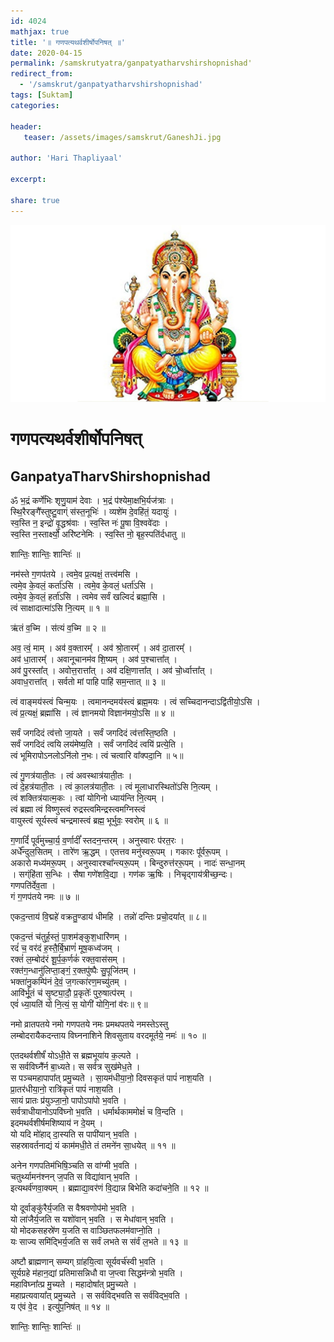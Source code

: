 ```yaml
---    
id: 4024    
mathjax: true    
title: '॥ गणपत्यथर्वशीर्षोपनिषत् ॥'    
date: 2020-04-15    
permalink: /samskrutyatra/ganpatyatharvshirshopnishad'
redirect_from: 
  - '/samskrut/ganpatyatharvshirshopnishad'
tags: [Suktam]    
categories:    
    
header:    
   teaser: /assets/images/samskrut/GaneshJi.jpg    
    
author: 'Hari Thapliyaal'    
    
excerpt:    
    
share: true    
---    
```

    
![](/assets/images/samskrut/GaneshJi.jpg)    
    
# गणपत्यथर्वशीर्षोपनिषत्    
## GanpatyaTharvShirshopnishad    
    
        
ॐ भ॒द्रं कर्णे॑भिः श‍ृणु॒याम॑ देवाः । भ॒द्रं प॑श्येमा॒क्षभि॒र्यज॑त्राः ।    
स्थि॒रैरङ्गै᳚स्तुष्टु॒वाग्ं स॑स्त॒नूभिः॑ । व्यशे॑म दे॒वहि॑तं॒ यदायुः॑ ।    
स्व॒स्ति न॒ इन्द्रो॑ वृ॒द्धश्र॑वाः । स्व॒स्ति नः॑ पू॒षा वि॒श्ववे॑दाः ।    
स्व॒स्ति न॒स्तार्क्ष्यो॒ अरि॑ष्टनेमिः । स्व॒स्ति नो॒ बृह॒स्पति॑र्दधातु ॥    
        
 शान्तिः॒ शान्तिः॒ शान्तिः॑ ॥    
    
        
 नम॑स्ते ग॒णप॑तये । त्वमे॒व प्र॒त्यक्षं॒ तत्त्व॑मसि ।    
त्वमे॒व के॒वलं॒ कर्ता॑ऽसि । त्वमे॒व के॒वलं॒ धर्ता॑ऽसि ।    
त्वमे॒व के॒वलं॒ हर्ता॑ऽसि । त्वमेव सर्वं खल्विदं॑ ब्रह्मा॒सि ।    
त्वं साक्षादात्मा॑ऽसि नि॒त्यम् ॥ १ ॥    
    
ऋ॑तं व॒च्मि । स॑त्यं व॒च्मि ॥ २ ॥    
    
अव॒ त्वं॒ माम् । अव॑ व॒क्तारम्᳚ । अव॑ श्रो॒तारम्᳚ । अव॑ दा॒तारम्᳚ ।    
अव॑ धा॒तारम्᳚ । अवानूचानम॑व शि॒ष्यम् । अव॑ प॒श्चात्ता᳚त् ।    
अव॑ पु॒रस्ता᳚त् । अवोत्त॒रात्ता᳚त् । अव॑ दक्षि॒णात्ता᳚त् । अव॑ चो॒र्ध्वात्ता᳚त् ।    
अवाध॒रात्ता᳚त् । सर्वतो मां पाहि पाहि॑ सम॒न्तात् ॥ ३ ॥    
    
त्वं वाङ्मय॑स्त्वं चिन्म॒यः । त्वमानन्दमय॑स्त्वं ब्रह्म॒मयः । त्वं सच्चिदानन्दाऽद्वि॑तीयो॒ऽसि ।    
त्वं प्र॒त्यक्षं॒ ब्रह्मा॑सि । त्वं ज्ञानमयो विज्ञान॑मयो॒ऽसि ॥ ४ ॥    
    
सर्वं जगदिदं त्व॑त्तो जा॒यते । सर्वं जगदिदं त्व॑त्तस्ति॒ष्ठति ।    
सर्वं जगदिदं त्वयि लय॑मेष्य॒ति । सर्वं जगदिदं त्वयि॑ प्रत्ये॒ति ।    
त्वं भूमिरापोऽनलोऽनि॑लो न॒भः। त्वं चत्वारि वा᳚क्पदा॒नि ॥ ५॥    
    
त्वं गु॒णत्र॑याती॒तः । त्वं अवस्थात्र॑याती॒तः ।    
त्वं दे॒हत्र॑याती॒तः । त्वं का॒लत्र॑याती॒तः । त्वं मूलाधारस्थितो॑ऽसि नि॒त्यम् ।    
त्वं शक्तित्र॑यात्म॒कः । त्वां योगिनो ध्याय॑न्ति नि॒त्यम् ।    
त्वं ब्रह्मा त्वं विष्णुस्त्वं रुद्रस्त्वमिन्द्रस्त्वमग्निस्त्वं    
वायुस्त्वं सूर्यस्त्वं चन्द्रमास्त्वं ब्रह्म॒ भूर्भुवः॒ स्वरोम् ॥ ६ ॥    
    
ग॒णादिं᳚ पूर्व॑मुच्चा॒र्य॒ व॒र्णादीं᳚ स्तदन॒न्तरम् । अनुस्वारः प॑रत॒रः ।    
अर्धे᳚न्दुल॒सितम् । तारे॑ण ऋ॒द्धम् । एतत्तव मनु॑स्वरू॒पम् । गकारः पू᳚र्वरू॒पम् ।    
अकारो मध्य॑मरू॒पम् । अनुस्वारश्चा᳚न्त्यरू॒पम् । बिन्दुरुत्त॑ररू॒पम् । नादः॑ सन्धा॒नम्    
। सग्ंहि॑ता स॒न्धिः । सैषा गणे॑शवि॒द्या । गण॑क ऋ॒षिः । निचृद्गाय॑त्रीच्छ॒न्दः।    
गणपति॑र्देव॒ता ।         
 गं ग॒णप॑तये नमः ॥ ७ ॥    
    
एकद॒न्ताय॑ वि॒द्महे॑ वक्रतु॒ण्डाय॑ धीमहि । तन्नो॑ दन्तिः प्रचो॒दया᳚त् ॥ ८॥    
    
एकद॒न्तं च॑तुर्ह॒स्तं॒ पा॒शम॑ङ्कुश॒धारि॑णम् ।    
रदं॑ च॒ वर॑दं ह॒स्तै॒र्बि॒भ्राणं॑ मूष॒कध्व॑जम् ।    
रक्तं॑ ल॒म्बोद॑रं शू॒र्प॒क॒र्णकं॑ रक्त॒वास॑सम् ।    
रक्त॑ग॒न्धानु॑लिप्ता॒ङ्गं॒ र॒क्तपु॑ष्पैः सु॒पूजि॑तम् ।    
भक्ता॑नु॒कम्पि॑नं दे॒वं॒ ज॒गत्का॑रण॒मच्यु॑तम् ।    
आवि॑र्भू॒तं च॑ सृ॒ष्ट्या॒दौ॒ प्र॒कृतेः᳚ पुरु॒षात्प॑रम् ।    
एवं॑ ध्या॒यति॑ यो नि॒त्यं॒ स॒ योगी॑ योगि॒नां व॑रः॥ ९॥    
    
नमो व्रातपतये नमो गणपतये नमः प्रमथपतये नमस्तेऽस्तु    
लम्बोदरायैकदन्ताय विघ्ननाशिने शिवसुताय वरदमूर्तये॒ नमः॑ ॥ १० ॥    
    
एतदथर्वशीर्षं॑ योऽधी॒ते स ब्रह्मभूया॑य क॒ल्पते ।    
स सर्वविघ्नै᳚र्न बा॒ध्यते। स सर्वत्र सुख॑मेध॒ते ।    
स पञ्चमहापापा᳚त् प्रमु॒च्यते । सा॒यम॑धीया॒नो॒ दिवसकृतं पापं॑ नाश॒यति ।    
प्रा॒तर॑धीया॒नो॒ रात्रि॑कृतं पापं॑ नाश॒यति ।    
सायं प्रातः प्र॑युञ्जा॒नो॒ पापोऽपा॑पो भ॒वति ।    
सर्वत्राधीयानोऽपवि॑घ्नो भ॒वति । धर्मार्थकाममोक्षं॑ च वि॒न्दति ।    
इदमथर्वशीर्षमशिष्याय॑ न दे॒यम् ।    
यो यदि मो॑हाद् दा॒स्यति स पापी॑यान् भ॒वति ।    
सहस्रावर्तनाद्यं यं काम॑मधी॒ते तं तमने॑न सा॒धयेत् ॥ ११ ॥    
    
अनेन गणपतिम॑भिषि॒ञ्चति स वा॑ग्मी भ॒वति ।    
चतुर्थ्यामन॑श्नन् ज॒पति स विद्या॑वान् भ॒वति ।    
इत्यथर्व॑णवा॒क्यम् । ब्रह्माद्या॒वर॑णं वि॒द्यान्न बिभेति कदा॑चने॒ति ॥ १२ ॥    
    
यो दूर्वाङ्कु॑रैर्य॒जति स वैश्रवणोप॑मो भ॒वति ।    
यो ला॑जैर्य॒जति स यशो॑वान् भ॒वति । स मेधा॑वान् भ॒वति ।    
यो मोदकसहस्रे॑ण य॒जति स वाञ्छितफलम॑वाप्नो॒ति ।    
यः साज्य समि॑द्भिर्य॒जति स सर्वं लभते स स॑र्वं ल॒भते ॥ १३ ॥    
    
अष्टौ ब्राह्मणान् सम्यग् ग्रा॑हयि॒त्वा सूर्यवर्च॑स्वी भ॒वति ।    
सूर्यग्रहे म॑हान॒द्यां प्रतिमासन्निधौ वा ज॒प्त्वा सिद्धम॑न्त्रो भ॒वति ।    
महाविघ्ना᳚त्प्र मु॒च्यते । महादोषा᳚त् प्रमु॒च्यते ।    
महाप्रत्यवाया᳚त् प्रमु॒च्यते । स सर्वविद्भवति स सर्व॑विद्भ॒वति ।    
य ए॑वं वे॒द । इत्यु॑प॒निष॑त् ॥ १४ ॥    
        
 शान्तिः॒ शान्तिः॒ शान्तिः॑ ॥    
    
